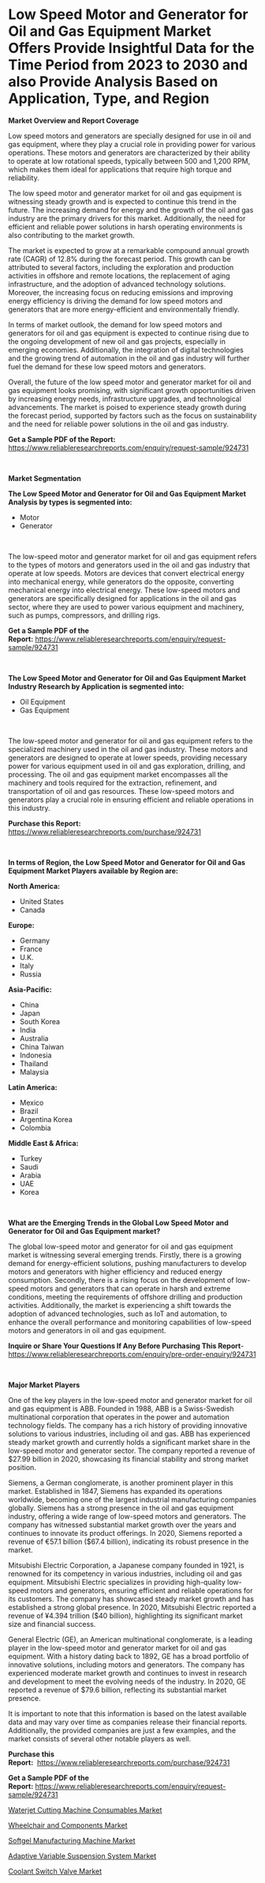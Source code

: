 <p><h1>Low Speed Motor and Generator for Oil and Gas Equipment Market Offers Provide Insightful Data for the Time Period from 2023 to 2030 and also Provide Analysis Based on Application, Type, and Region</h1></p><p><strong>Market Overview and Report Coverage</strong></p>
<p><p>Low speed motors and generators are specially designed for use in oil and gas equipment, where they play a crucial role in providing power for various operations. These motors and generators are characterized by their ability to operate at low rotational speeds, typically between 500 and 1,200 RPM, which makes them ideal for applications that require high torque and reliability.</p><p>The low speed motor and generator market for oil and gas equipment is witnessing steady growth and is expected to continue this trend in the future. The increasing demand for energy and the growth of the oil and gas industry are the primary drivers for this market. Additionally, the need for efficient and reliable power solutions in harsh operating environments is also contributing to the market growth. </p><p>The market is expected to grow at a remarkable compound annual growth rate (CAGR) of 12.8% during the forecast period. This growth can be attributed to several factors, including the exploration and production activities in offshore and remote locations, the replacement of aging infrastructure, and the adoption of advanced technology solutions. Moreover, the increasing focus on reducing emissions and improving energy efficiency is driving the demand for low speed motors and generators that are more energy-efficient and environmentally friendly.</p><p>In terms of market outlook, the demand for low speed motors and generators for oil and gas equipment is expected to continue rising due to the ongoing development of new oil and gas projects, especially in emerging economies. Additionally, the integration of digital technologies and the growing trend of automation in the oil and gas industry will further fuel the demand for these low speed motors and generators.</p><p>Overall, the future of the low speed motor and generator market for oil and gas equipment looks promising, with significant growth opportunities driven by increasing energy needs, infrastructure upgrades, and technological advancements. The market is poised to experience steady growth during the forecast period, supported by factors such as the focus on sustainability and the need for reliable power solutions in the oil and gas industry.</p></p>
<p><strong>Get a Sample PDF of the Report:</strong> <a href="https://www.reliableresearchreports.com/enquiry/request-sample/924731">https://www.reliableresearchreports.com/enquiry/request-sample/924731</a></p>
<p>&nbsp;</p>
<p><strong>Market Segmentation</strong></p>
<p><strong>The Low Speed Motor and Generator for Oil and Gas Equipment Market Analysis by types is segmented into:</strong></p>
<p><ul><li>Motor</li><li>Generator</li></ul></p>
<p>&nbsp;</p>
<p><p>The low-speed motor and generator market for oil and gas equipment refers to the types of motors and generators used in the oil and gas industry that operate at low speeds. Motors are devices that convert electrical energy into mechanical energy, while generators do the opposite, converting mechanical energy into electrical energy. These low-speed motors and generators are specifically designed for applications in the oil and gas sector, where they are used to power various equipment and machinery, such as pumps, compressors, and drilling rigs.</p></p>
<p><strong>Get a Sample PDF of the Report:</strong>&nbsp;<a href="https://www.reliableresearchreports.com/enquiry/request-sample/924731">https://www.reliableresearchreports.com/enquiry/request-sample/924731</a></p>
<p>&nbsp;</p>
<p><strong>The Low Speed Motor and Generator for Oil and Gas Equipment Market Industry Research by Application is segmented into:</strong></p>
<p><ul><li>Oil Equipment</li><li>Gas Equipment</li></ul></p>
<p>&nbsp;</p>
<p><p>The low-speed motor and generator for oil and gas equipment refers to the specialized machinery used in the oil and gas industry. These motors and generators are designed to operate at lower speeds, providing necessary power for various equipment used in oil and gas exploration, drilling, and processing. The oil and gas equipment market encompasses all the machinery and tools required for the extraction, refinement, and transportation of oil and gas resources. These low-speed motors and generators play a crucial role in ensuring efficient and reliable operations in this industry.</p></p>
<p><strong>Purchase this Report:</strong>&nbsp; <a href="https://www.reliableresearchreports.com/purchase/924731">https://www.reliableresearchreports.com/purchase/924731</a></p>
<p>&nbsp;</p>
<p><strong>In terms of Region, the Low Speed Motor and Generator for Oil and Gas Equipment Market Players available by Region are:</strong></p>
<p>
    <p> <strong> North America: </strong>
        <ul>
            <li>United States</li>
            <li>Canada</li>
        </ul>
        </p> 
    <p> <strong> Europe: </strong>
        <ul>
            <li>Germany</li>
            <li>France</li>
            <li>U.K.</li>
            <li>Italy</li>
            <li>Russia</li>
        </ul>
        </p> 
    <p> <strong> Asia-Pacific: </strong>
        <ul>
            <li>China</li>
            <li>Japan</li>
            <li>South Korea</li>
            <li>India</li>
            <li>Australia</li>
            <li>China Taiwan</li>
            <li>Indonesia</li>
            <li>Thailand</li>
            <li>Malaysia</li>
        </ul>
        </p> 
    <p> <strong> Latin America: </strong>
        <ul>
            <li>Mexico</li>
            <li>Brazil</li>
            <li>Argentina Korea</li>
            <li>Colombia</li>
        </ul>
        </p> 
    <p> <strong> Middle East & Africa: </strong>
        <ul>
            <li>Turkey</li>
            <li>Saudi</li>
            <li>Arabia</li>
            <li>UAE</li>
            <li>Korea</li>
        </ul>
    </p>
    </p>
<p>&nbsp;</p>
<p><strong>What are the Emerging Trends in the Global Low Speed Motor and Generator for Oil and Gas Equipment market?</strong></p>
<p><p>The global low-speed motor and generator for oil and gas equipment market is witnessing several emerging trends. Firstly, there is a growing demand for energy-efficient solutions, pushing manufacturers to develop motors and generators with higher efficiency and reduced energy consumption. Secondly, there is a rising focus on the development of low-speed motors and generators that can operate in harsh and extreme conditions, meeting the requirements of offshore drilling and production activities. Additionally, the market is experiencing a shift towards the adoption of advanced technologies, such as IoT and automation, to enhance the overall performance and monitoring capabilities of low-speed motors and generators in oil and gas equipment.</p></p>
<p><strong>Inquire or Share Your Questions If Any Before Purchasing This Report</strong>- <a href="https://www.reliableresearchreports.com/enquiry/pre-order-enquiry/924731">https://www.reliableresearchreports.com/enquiry/pre-order-enquiry/924731</a></p>
<p>&nbsp;</p>
<p><strong>Major Market Players</strong></p>
<p><p>One of the key players in the low-speed motor and generator market for oil and gas equipment is ABB. Founded in 1988, ABB is a Swiss-Swedish multinational corporation that operates in the power and automation technology fields. The company has a rich history of providing innovative solutions to various industries, including oil and gas. ABB has experienced steady market growth and currently holds a significant market share in the low-speed motor and generator sector. The company reported a revenue of $27.99 billion in 2020, showcasing its financial stability and strong market position.</p><p>Siemens, a German conglomerate, is another prominent player in this market. Established in 1847, Siemens has expanded its operations worldwide, becoming one of the largest industrial manufacturing companies globally. Siemens has a strong presence in the oil and gas equipment industry, offering a wide range of low-speed motors and generators. The company has witnessed substantial market growth over the years and continues to innovate its product offerings. In 2020, Siemens reported a revenue of €57.1 billion ($67.4 billion), indicating its robust presence in the market.</p><p>Mitsubishi Electric Corporation, a Japanese company founded in 1921, is renowned for its competency in various industries, including oil and gas equipment. Mitsubishi Electric specializes in providing high-quality low-speed motors and generators, ensuring efficient and reliable operations for its customers. The company has showcased steady market growth and has established a strong global presence. In 2020, Mitsubishi Electric reported a revenue of ¥4.394 trillion ($40 billion), highlighting its significant market size and financial success.</p><p>General Electric (GE), an American multinational conglomerate, is a leading player in the low-speed motor and generator market for oil and gas equipment. With a history dating back to 1892, GE has a broad portfolio of innovative solutions, including motors and generators. The company has experienced moderate market growth and continues to invest in research and development to meet the evolving needs of the industry. In 2020, GE reported a revenue of $79.6 billion, reflecting its substantial market presence.</p><p>It is important to note that this information is based on the latest available data and may vary over time as companies release their financial reports. Additionally, the provided companies are just a few examples, and the market consists of several other notable players as well.</p></p>
<p><strong>Purchase this Report:</strong>&nbsp;&nbsp;<a href="https://www.reliableresearchreports.com/purchase/924731">https://www.reliableresearchreports.com/purchase/924731</a></p>
<p></p>
<p><strong>Get a Sample PDF of the Report:</strong>&nbsp;<a href="https://www.reliableresearchreports.com/enquiry/request-sample/924731">https://www.reliableresearchreports.com/enquiry/request-sample/924731</a></p>
<p><p><a href="https://www.linkedin.com/pulse/decoding-waterjet-cutting-machine-consumables-market-deep-wkulc/">Waterjet Cutting Machine Consumables Market</a></p><p><a href="https://www.linkedin.com/pulse/wheelchair-components-market-size-share-amp-trends-analysis-jo2hc/">Wheelchair and Components Market</a></p><p><a href="https://www.linkedin.com/pulse/softgel-manufacturing-machine-market-research-report-unlocks-cctse/">Softgel Manufacturing Machine Market</a></p><p><a href="https://medium.com/@dritasmani2022/adaptive-variable-suspension-system-market-size-growth-forecast-2023-2030-16ff8f29464c">Adaptive Variable Suspension System Market</a></p><p><a href="https://medium.com/@besaosmani1903/coolant-switch-valve-market-size-growth-forecast-2023-2030-d66a9b7368bd">Coolant Switch Valve Market</a></p></p>